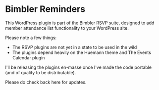 Bimbler Reminders
=================

This WordPress plugin is part of the Bimbler RSVP suite, designed to add member attendance list functionality to your WordPress site.

Please note a few things:
 - The RSVP plugins are not yet in a state to be used in the wild
 - The plugins depend heavily on the Huemann theme and The Events Calendar plugin

I'll be releasing the plugins en-masse once I've made the code portable (and of quality to be distributable).

Please do check back here for updates.
